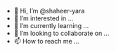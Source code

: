 - 👋 Hi, I’m @shaheer-yara
- 👀 I’m interested in ...
- 🌱 I’m currently learning ...
- 💞️ I’m looking to collaborate on ...
- 📫 How to reach me ...

<!---
shaheer-yara/shaheer-yara is a ✨ special ✨ repository because its `README.md` (this file) appears on your GitHub profile.
You can click the Preview link to take a look at your changes.
--->

